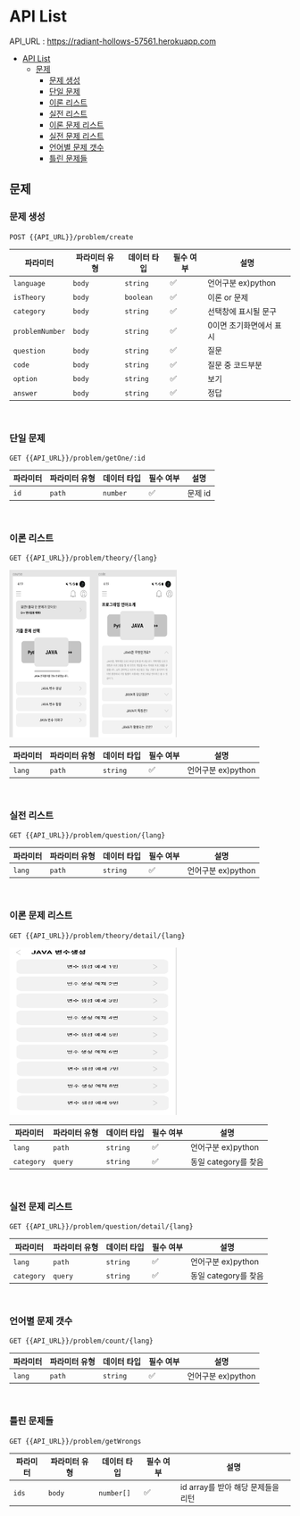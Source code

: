# API List

API_URL : https://radiant-hollows-57561.herokuapp.com

- [API List](#api-list)
  - [문제](#문제)
    - [문제 생성](#문제-생성)
    - [단일 문제](#단일-문제)
    - [이론 리스트](#이론-리스트)
    - [실전 리스트](#실전-리스트)
    - [이론 문제 리스트](#이론-문제-리스트)
    - [실전 문제 리스트](#실전-문제-리스트)
    - [언어별 문제 갯수](#언어별-문제-갯수)
    - [틀린 문제들](#틀린-문제들)

## 문제

### 문제 생성

```
POST {{API_URL}}/problem/create
```

| 파라미터        | 파라미터 유형 | 데이터 타입 | 필수 여부 | 설명                    |
| --------------- | ------------- | ----------- | --------- | ----------------------- |
| `language`      | `body`        | `string`    | ✅        | 언어구분 ex)python      |
| `isTheory`      | `body`        | `boolean`   | ✅        | 이론 or 문제            |
| `category`      | `body`        | `string`    | ✅        | 선택창에 표시될 문구    |
| `problemNumber` | `body`        | `string`    | ✅        | 0이면 초기화면에서 표시 |
| `question`      | `body`        | `string`    | ✅        | 질문                    |
| `code`          | `body`        | `string`    | ✅        | 질문 중 코드부분        |
| `option`        | `body`        | `string`    | ✅        | 보기                    |
| `answer`        | `body`        | `string`    | ✅        | 정답                    |

<br/>

### 단일 문제

```
GET {{API_URL}}/problem/getOne/:id
```

| 파라미터 | 파라미터 유형 | 데이터 타입 | 필수 여부 | 설명    |
| -------- | ------------- | ----------- | --------- | ------- |
| `id`     | `path`        | `number`    | ✅        | 문제 id |

<br/>

### 이론 리스트

```
GET {{API_URL}}/problem/theory/{lang}
```

<img src="../img/problemList.png"  width="300" height="300">

| 파라미터 | 파라미터 유형 | 데이터 타입 | 필수 여부 | 설명               |
| -------- | ------------- | ----------- | --------- | ------------------ |
| `lang`   | `path`        | `string`    | ✅        | 언어구분 ex)python |

<br/>

### 실전 리스트

```
GET {{API_URL}}/problem/question/{lang}
```

| 파라미터 | 파라미터 유형 | 데이터 타입 | 필수 여부 | 설명               |
| -------- | ------------- | ----------- | --------- | ------------------ |
| `lang`   | `path`        | `string`    | ✅        | 언어구분 ex)python |

<br/>

### 이론 문제 리스트

```
GET {{API_URL}}/problem/theory/detail/{lang}
```

<img src="../img/problemListt.png"  width="300" height="300">

| 파라미터   | 파라미터 유형 | 데이터 타입 | 필수 여부 | 설명                 |
| ---------- | ------------- | ----------- | --------- | -------------------- |
| `lang`     | `path`        | `string`    | ✅        | 언어구분 ex)python   |
| `category` | `query`       | `string`    | ✅        | 동일 category를 찾음 |

<br/>

### 실전 문제 리스트

```
GET {{API_URL}}/problem/question/detail/{lang}
```

| 파라미터   | 파라미터 유형 | 데이터 타입 | 필수 여부 | 설명                 |
| ---------- | ------------- | ----------- | --------- | -------------------- |
| `lang`     | `path`        | `string`    | ✅        | 언어구분 ex)python   |
| `category` | `query`       | `string`    | ✅        | 동일 category를 찾음 |

<br/>

### 언어별 문제 갯수

```
GET {{API_URL}}/problem/count/{lang}
```

| 파라미터 | 파라미터 유형 | 데이터 타입 | 필수 여부 | 설명               |
| -------- | ------------- | ----------- | --------- | ------------------ |
| `lang`   | `path`        | `string`    | ✅        | 언어구분 ex)python |

<br/>

### 틀린 문제들

```
GET {{API_URL}}/problem/getWrongs
```

| 파라미터 | 파라미터 유형 | 데이터 타입 | 필수 여부 | 설명                               |
| -------- | ------------- | ----------- | --------- | ---------------------------------- |
| `ids`    | `body`        | `number[]`  | ✅        | id array를 받아 해당 문제들을 리턴 |

